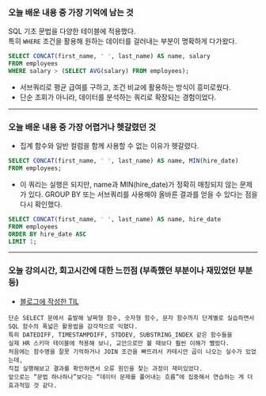 ### 오늘 배운 내용 중 가장 기억에 남는 것
SQL 기초 문법을 다양한 테이블에 적용했다.  
특히 `WHERE` 조건을 활용해 원하는 데이터를 걸러내는 부분이 명확하게 다가왔다.
```sql
SELECT CONCAT(first_name, ' ', last_name) AS name, salary
FROM employees
WHERE salary > (SELECT AVG(salary) FROM employees);
```

- 서브쿼리로 평균 급여를 구하고, 조건 비교에 활용하는 방식이 흥미로웠다.
- 단순 조회가 아니라, 데이터를 분석하는 쿼리로 확장되는 경험이었다.

***

### 오늘 배운 내용 중 가장 어렵거나 헷갈렸던 것
- 집계 함수와 일반 컬럼을 함께 사용할 수 없는 이유가 헷갈렸다.

```sql
SELECT CONCAT(first_name, ' ', last_name) AS name, MIN(hire_date)
FROM employees;
```
- 이 쿼리는 실행은 되지만, name과 MIN(hire_date)가 정확히 매칭되지 않는 문제가 있다.
  GROUP BY 또는 서브쿼리를 사용해야 올바른 결과를 얻을 수 있다는 점을 다시 확인했다.

```sql
SELECT CONCAT(first_name, ' ', last_name) AS name, hire_date
FROM employees
ORDER BY hire_date ASC
LIMIT 1;
```

***
   
### 오늘 강의시간, 회고시간에 대한 느낀점 (부족했던 부분이나 재밌었던 부분 등)

- [블로그에 작성한 TIL](https://velog.io/@daheenamic/멋사-19기-백엔드-TIL-Database-SQL)

```text 
단순 SELECT 문에서 출발해 날짜형 함수, 숫자형 함수, 문자 함수까지 단계별로 실습하면서
SQL 함수의 폭넓은 활용법을 감각적으로 익혔다.
특히 DATEDIFF, TIMESTAMPDIFF, STDDEV, SUBSTRING_INDEX 같은 함수들을
실제 HR 스키마 테이블에 적용해 보니, 교안으로만 볼 때보다 훨씬 이해가 빨랐다. 
처음에는 함수명을 잘못 기억하거나 JOIN 조건을 빠뜨려서 카테시안 곱이 나오는 실수가 있었는데,
직접 실행해보고 결과를 확인하면서 오류 원인을 찾는 과정이 재미있었다.
앞으로는 “문법 하나하나”보다는 “데이터 문제를 풀어내는 흐름”에 집중해서 연습하는 게 더 효과적일 것 같다.
```

